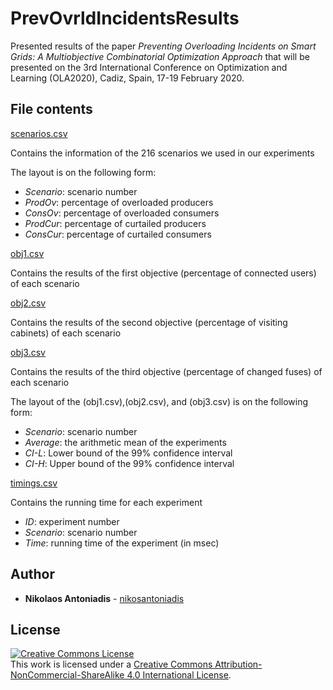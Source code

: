 # PrevOvrldIncidentsResults
Presented results of the paper *Preventing Overloading Incidents on Smart Grids: A Multiobjective Combinatorial Optimization Approach* that will be presented on the 3rd International Conference on Optimization and Learning (OLA2020), Cadiz, Spain, 17-19 February 2020. 

## File contents

[scenarios.csv](scenarios.csv)

Contains the information of the 216 scenarios we used in our experiments

The layout is on the following form:
* *Scenario*: scenario number
* *ProdOv*: percentage of overloaded producers 
* *ConsOv*: percentage of overloaded consumers 
* *ProdCur*: percentage of curtailed producers
* *ConsCur*: percentage of curtailed consumers

[obj1.csv](obj1.csv)

Contains the results of the first objective (percentage of connected users) of each scenario

[obj2.csv](obj2.csv)

Contains the results of the second objective (percentage of visiting cabinets) of each scenario

[obj3.csv](obj3.csv)

Contains the results of the third objective (percentage of changed fuses) of each scenario

The layout of the (obj1.csv),(obj2.csv), and (obj3.csv) is on the following form:

* *Scenario*: scenario number
* *Average*: the arithmetic mean of the experiments 
* *CI-L*: Lower bound of the 99% confidence interval 
* *CI-H*: Upper bound of the 99% confidence interval

[timings.csv](timings.csv)

Contains the running time for each experiment

* *ID*: experiment number
* *Scenario*: scenario number
* *Time*: running time of the experiment (in msec) 


## Author

* **Nikolaos Antoniadis** - [nikosantoniadis](https://github.com/nikosantoniadis) 

## License

[![Creative Commons License](https://i.creativecommons.org/l/by-nc-sa/4.0/88x31.png)](http://creativecommons.org/licenses/by-nc-sa/4.0/)  
This work is licensed under a [Creative Commons Attribution-NonCommercial-ShareAlike 4.0 International License](http://creativecommons.org/licenses/by-nc-sa/4.0/).


